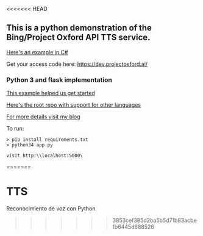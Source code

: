 <<<<<<< HEAD
## This is a python demonstration of the Bing/Project Oxford API TTS service.


[Here's an example in C#](https://onedrive.live.com/prev?cid=09a8c02c3b59e575&id=9A8C02C3B59E575%21123&v=TextFileEditor) 

Get your access code here: https://dev.projectoxford.ai/ 

### Python 3 and flask implementation 

[This example helped us get started](https://github.com/Microsoft/ProjectOxford-ClientSDK/blob/master/Speech/TextToSpeech/Samples-Http/Python/TTSSample.py)

[Here's the root repo with support for other languages](https://github.com/Microsoft/ProjectOxford-ClientSDK)

[For more details visit my blog](http://timmyreilly.azurewebsites.net/python-flask-text-to-speech-tts-microsoft-project-oxford/)

To run: 

```
> pip install requirements.txt
> python34 app.py

visit http:\\localhost:5000\

```


=======
# TTS
Reconocimiento de voz con Python
>>>>>>> 3853cef385d2ba5b5d71b83acbefb6445d688526
